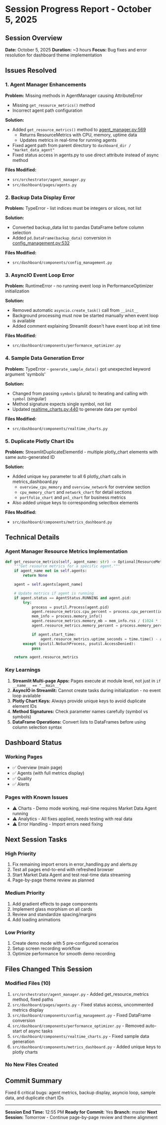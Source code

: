 # Session Progress Report - October 5, 2025

## Session Overview
**Date:** October 5, 2025
**Duration:** ~3 hours
**Focus:** Bug fixes and error resolution for dashboard theme implementation

## Issues Resolved

### 1. Agent Manager Enhancements
**Problem:** Missing methods in AgentManager causing AttributeError
- Missing `get_resource_metrics()` method
- Incorrect agent path configuration

**Solution:**
- Added `get_resource_metrics()` method to [agent_manager.py:569](../../src/orchestrator/agent_manager.py#L569)
  - Returns ResourceMetrics with CPU, memory, uptime data
  - Updates metrics in real-time for running agents
- Fixed agent path from parent directory to `dashboard_dir / "market_data_agent"`
- Fixed status access in agents.py to use direct attribute instead of async method

**Files Modified:**
- `src/orchestrator/agent_manager.py`
- `src/dashboard/pages/agents.py`

### 2. Backup Data Display Error
**Problem:** TypeError - list indices must be integers or slices, not list

**Solution:**
- Converted backup_data list to pandas DataFrame before column selection
- Added `pd.DataFrame(backup_data)` conversion in [config_management.py:532](../../src/dashboard/components/config_management.py#L532)

**Files Modified:**
- `src/dashboard/components/config_management.py`

### 3. AsyncIO Event Loop Error
**Problem:** RuntimeError - no running event loop in PerformanceOptimizer initialization

**Solution:**
- Removed automatic `asyncio.create_task()` call from `__init__`
- Background processing must now be started manually when event loop is available
- Added comment explaining Streamlit doesn't have event loop at init time

**Files Modified:**
- `src/dashboard/components/performance_optimizer.py`

### 4. Sample Data Generation Error
**Problem:** TypeError - `generate_sample_data()` got unexpected keyword argument 'symbols'

**Solution:**
- Changed from passing `symbols` (plural) to iterating and calling with `symbol` (singular)
- Method signature expects single symbol, not list
- Updated [realtime_charts.py:440](../../src/dashboard/components/realtime_charts.py#L440) to generate data per symbol

**Files Modified:**
- `src/dashboard/components/realtime_charts.py`

### 5. Duplicate Plotly Chart IDs
**Problem:** StreamlitDuplicateElementId - multiple plotly_chart elements with same auto-generated ID

**Solution:**
- Added unique `key` parameter to all 6 plotly_chart calls in metrics_dashboard.py
  - `overview_cpu_memory` and `overview_network` for overview section
  - `cpu_memory_chart` and `network_chart` for detail sections
  - `portfolio_chart` and `pnl_chart` for business metrics
- Also added unique keys to corresponding selectbox elements

**Files Modified:**
- `src/dashboard/components/metrics_dashboard.py`

## Technical Details

### Agent Manager Resource Metrics Implementation
```python
def get_resource_metrics(self, agent_name: str) -> Optional[ResourceMetrics]:
    """Get resource metrics for a specific agent."""
    if agent_name not in self.agents:
        return None

    agent = self.agents[agent_name]

    # Update metrics if agent is running
    if agent.status == AgentStatus.RUNNING and agent.pid:
        try:
            process = psutil.Process(agent.pid)
            agent.resource_metrics.cpu_percent = process.cpu_percent(interval=0.1)
            mem_info = process.memory_info()
            agent.resource_metrics.memory_mb = mem_info.rss / (1024 * 1024)
            agent.resource_metrics.memory_percent = process.memory_percent()

            if agent.start_time:
                agent.resource_metrics.uptime_seconds = time.time() - agent.start_time
        except (psutil.NoSuchProcess, psutil.AccessDenied):
            pass

    return agent.resource_metrics
```

### Key Learnings
1. **Streamlit Multi-page Apps:** Pages execute at module level, not just in `if __name__ == "__main__"`
2. **AsyncIO in Streamlit:** Cannot create tasks during initialization - no event loop available
3. **Plotly Chart Keys:** Always provide unique keys to avoid duplicate element IDs
4. **Method Signatures:** Check parameter names carefully (symbol vs symbols)
5. **DataFrame Operations:** Convert lists to DataFrames before using column selection syntax

## Dashboard Status

### Working Pages
- ✅ Overview (main page)
- ✅ Agents (with full metrics display)
- ✅ Quality
- ✅ Alerts

### Pages with Known Issues
- ⚠️ Charts - Demo mode working, real-time requires Market Data Agent running
- ⚠️ Analytics - All fixes applied, needs testing with real data
- ⚠️ Error Handling - Import errors need fixing

## Next Session Tasks

### High Priority
1. Fix remaining import errors in error_handling.py and alerts.py
2. Test all pages end-to-end with refreshed browser
3. Start Market Data Agent and test real-time data streaming
4. Page-by-page theme review as planned

### Medium Priority
1. Add gradient effects to page components
2. Implement glass morphism on all cards
3. Review and standardize spacing/margins
4. Add loading animations

### Low Priority
1. Create demo mode with 5 pre-configured scenarios
2. Setup screen recording workflow
3. Optimize performance for smooth demo recording

## Files Changed This Session

### Modified Files (10)
1. `src/orchestrator/agent_manager.py` - Added get_resource_metrics method, fixed paths
2. `src/dashboard/pages/agents.py` - Fixed status access, uncommented metrics display
3. `src/dashboard/components/config_management.py` - Fixed DataFrame conversion
4. `src/dashboard/components/performance_optimizer.py` - Removed auto-start of async tasks
5. `src/dashboard/components/realtime_charts.py` - Fixed sample data generation
6. `src/dashboard/components/metrics_dashboard.py` - Added unique keys to plotly charts

### No New Files Created

## Commit Summary
Fixed 6 critical bugs: agent metrics, backup display, asyncio loop, sample data, and duplicate chart IDs

---
**Session End Time:** 12:55 PM
**Ready for Commit:** Yes
**Branch:** master
**Next Session:** Tomorrow - Continue page-by-page review and theme alignment
